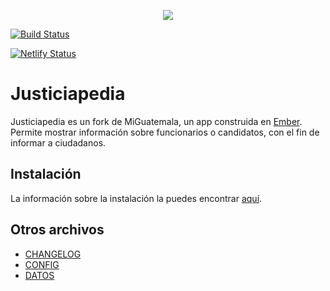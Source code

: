 <p align="center">
  <a href="http://redciudadana.org"><img width="auto" src="http://redciudadana.org/wp-content/uploads/2018/05/red-logo-01.png"></a>
</p>

[![Build Status](https://travis-ci.com/RedCiudadana/Justicipedia.svg?branch=master)](https://travis-ci.com/RedCiudadana/Justicipedia)

[![Netlify Status](https://api.netlify.com/api/v1/badges/8bf05406-27d3-4926-98ab-d6ea2945e074/deploy-status)](https://app.netlify.com/sites/naughty-bhabha-956bf6/deploys)

# Justiciapedia

Justiciapedia es un fork de MiGuatemala, un app construida en [Ember](http://emberjs.com). Permite mostrar información sobre funcionarios o candidatos, con el fin de informar a ciudadanos.

## Instalación
La información sobre la instalación la puedes encontrar [aquí](https://github.com/RedCiudadana/MiGuatemala/blob/master/documentation/APP_SETUP.md).

## Otros archivos
- [CHANGELOG](https://github.com/RedCiudadana/MiGuatemala/blob/master/CHANGELOG.md)
- [CONFIG](https://github.com/RedCiudadana/MiGuatemala/blob/master/documentation/CONFIG.md)
- [DATOS](https://github.com/RedCiudadana/MiGuatemala/blob/master/documentation/DATOS.md)
